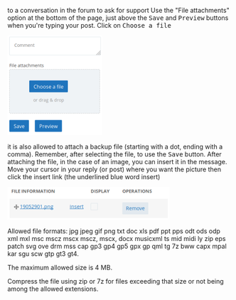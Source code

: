 to a conversation in the forum to ask for support 
Use the "File attachments" option at the bottom of the page, just above the <kbd><samp class="button">Save</samp></kbd> and <kbd><samp class="button">Preview</samp></kbd> buttons when you're typing your post. Click on <kbd><samp class="button">Choose a file</samp></kbd>

 ![19052901](../images/19052901.png)

it is also allowed to attach a backup file (starting with a dot, ending with a comma).
Remember, after selecting the file, to use the <kbd><samp class="button">Save</samp></kbd> button.
After attaching the file, in the case of an image, you can insert it in the message.
Move your cursor in your reply (or post) where you want the picture then click the insert link (the underlined blue word insert)

 ![19060301](../images/19060301.png)

Allowed file formats: jpg jpeg gif png txt doc xls pdf ppt pps odt ods odp xml mxl msc mscz mscx mscz, mscx, docx musicxml ts mid midi ly zip eps patch svg ove drm mss cap gp3 gp4 gp5 gpx gp qml tg 7z bww capx mpal kar sgu scw gtp gt3 gt4.

The maximum allowed size is 4 MB.

Compress the file using zip or 7z  for files exceeding that size or not being among the allowed extensions.
